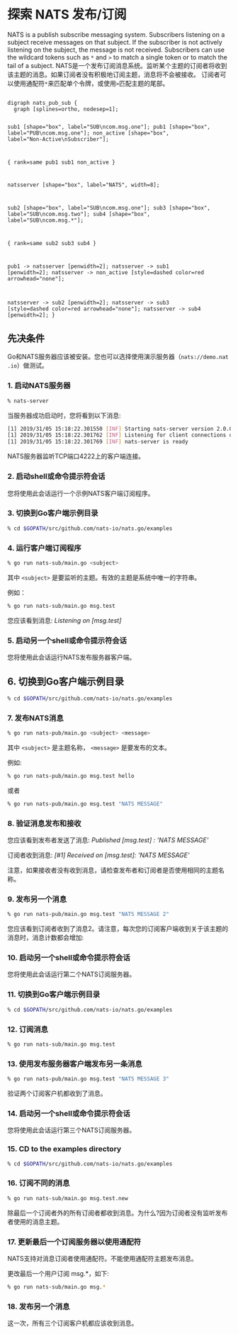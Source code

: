 # 探索 NATS 发布/订阅

NATS is a publish subscribe messaging system. Subscribers listening on a subject receive messages on that subject. If the subscriber is not actively listening on the subject, the message is not received. Subscribers can use the wildcard tokens such as  `*` and `>` to match a single token or to match the tail of a subject.
NATS是一个发布订阅消息系统。监听某个主题的订阅者将收到该主题的消息。如果订阅者没有积极地订阅主题，消息将不会被接收。
订阅者可以使用通配符`*`来匹配单个令牌，或使用`>`匹配主题的尾部。

<div class="graphviz"><code data-viz="dot">
digraph nats_pub_sub {
  graph [splines=ortho, nodesep=1];

  sub1 [shape="box", label="SUB\ncom.msg.one"];
  pub1 [shape="box", label="PUB\ncom.msg.one"];
  non_active [shape="box", label="Non-Active\nSubscriber"];

  {
    rank=same
    pub1 sub1 non_active
  }

  natsserver [shape="box", label="NATS", width=8];

  sub2 [shape="box", label="SUB\ncom.msg.one"];
  sub3 [shape="box", label="SUB\ncom.msg.two"];
  sub4 [shape="box", label="SUB\ncom.msg.*"];

  {
    rank=same
    sub2 sub3 sub4
  }

  pub1 -> natsserver [penwidth=2];
  natsserver -> sub1 [penwidth=2];
  natsserver -> non_active [style=dashed color=red arrowhead="none"];

  natsserver -> sub2 [penwidth=2];
  natsserver -> sub3 [style=dashed color=red arrowhead="none"];
  natsserver -> sub4 [penwidth=2];
}
</code></div>

## 先决条件

Go和NATS服务器应该被安装。您也可以选择使用演示服务器（`nats://demo.nat .io`）做测试。

### 1. 启动NATS服务器

```sh
% nats-server
```

当服务器成功启动时，您将看到以下消息:

```sh
[1] 2019/31/05 15:18:22.301550 [INF] Starting nats-server version 2.0.0
[1] 2019/31/05 15:18:22.301762 [INF] Listening for client connections on 0.0.0.0:4222
[1] 2019/31/05 15:18:22.301769 [INF] nats-server is ready
```

NATS服务器监听TCP端口4222上的客户端连接。

### 2. 启动shell或命令提示符会话

您将使用此会话运行一个示例NATS客户端订阅程序。


### 3. 切换到Go客户端示例目录

```sh
% cd $GOPATH/src/github.com/nats-io/nats.go/examples
```

### 4. 运行客户端订阅程序

```sh
% go run nats-sub/main.go <subject>
```

其中 `<subject>` 是要监听的主题。有效的主题是系统中唯一的字符串。

例如：

```sh
% go run nats-sub/main.go msg.test
```

您应该看到消息: *Listening on [msg.test]*

### 5. 启动另一个shell或命令提示符会话

您将使用此会话运行NATS发布服务器客户端。

## 6. 切换到Go客户端示例目录

```sh
% cd $GOPATH/src/github.com/nats-io/nats.go/examples
```

### 7. 发布NATS消息

```sh
% go run nats-pub/main.go <subject> <message>
```

其中 `<subject>` 是主题名称， `<message>` 是要发布的文本。

例如:

```sh
% go run nats-pub/main.go msg.test hello
```

或者

```sh
% go run nats-pub/main.go msg.test "NATS MESSAGE"
```

### 8. 验证消息发布和接收

您应该看到发布者发送了消息: *Published [msg.test] : 'NATS MESSAGE'*

订阅者收到消息: *[#1] Received on [msg.test]: 'NATS MESSAGE'*

注意，如果接收者没有收到消息，请检查发布者和订阅者是否使用相同的主题名称。

### 9. 发布另一个消息

```sh
% go run nats-pub/main.go msg.test "NATS MESSAGE 2"
```

您应该看到订阅者收到了消息2。请注意，每次您的订阅客户端收到关于该主题的消息时，消息计数都会增加:
### 10. 启动另一个shell或命令提示符会话

您将使用此会话运行第二个NATS订阅服务器。

### 11. 切换到Go客户端示例目录

```sh
% cd $GOPATH/src/github.com/nats-io/nats.go/examples
```

### 12. 订阅消息

```sh
% go run nats-sub/main.go msg.test
```

### 13. 使用发布服务器客户端发布另一条消息

```sh
% go run nats-pub/main.go msg.test "NATS MESSAGE 3"
```

验证两个订阅客户机都收到了消息。

### 14. 启动另一个shell或命令提示符会话

您将使用此会话运行第三个NATS订阅服务器。

### 15. CD to the examples directory

```sh
% cd $GOPATH/src/github.com/nats-io/nats.go/examples
```

### 16. 订阅不同的消息
       
```sh
% go run nats-sub/main.go msg.test.new
```
除最后一个订阅者外的所有订阅者都收到消息。为什么?因为订阅者没有监听发布者使用的消息主题。

### 17. 更新最后一个订阅服务器以使用通配符

NATS支持对消息订阅者使用通配符。不能使用通配符主题发布消息。

更改最后一个用户订阅 msg.*，如下:

```sh
% go run nats-sub/main.go msg.*
```

### 18. 发布另一个消息
        
这一次，所有三个订阅客户机都应该收到消息。
        